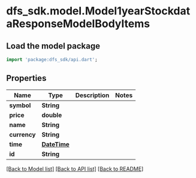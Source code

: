 # dfs_sdk.model.Model1yearStockdataResponseModelBodyItems

## Load the model package
```dart
import 'package:dfs_sdk/api.dart';
```

## Properties
Name | Type | Description | Notes
------------ | ------------- | ------------- | -------------
**symbol** | **String** |  | 
**price** | **double** |  | 
**name** | **String** |  | 
**currency** | **String** |  | 
**time** | [**DateTime**](DateTime.md) |  | 
**id** | **String** |  | 

[[Back to Model list]](../README.md#documentation-for-models) [[Back to API list]](../README.md#documentation-for-api-endpoints) [[Back to README]](../README.md)


